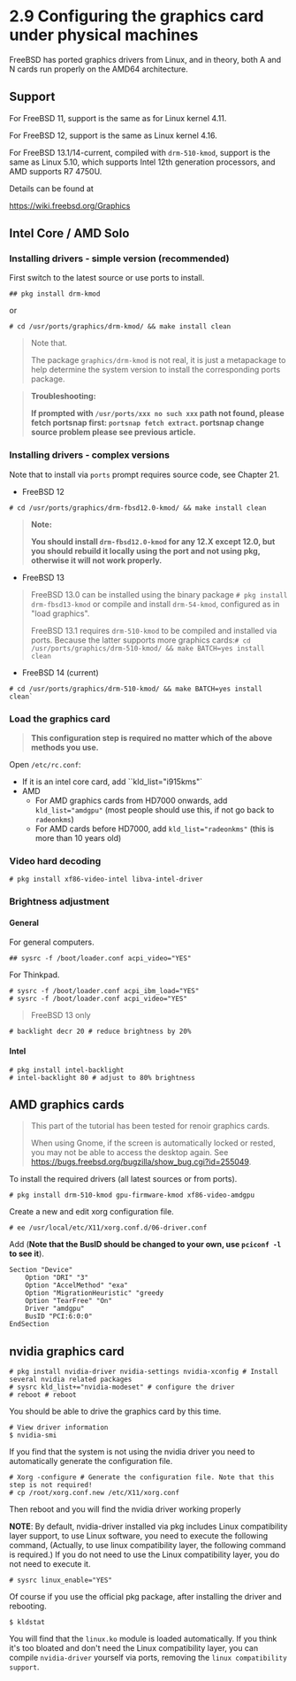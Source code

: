 # 2.9 Configuring the graphics card under physical machines

FreeBSD has ported graphics drivers from Linux, and in theory, both A and N cards run properly on the AMD64 architecture.

## Support

For FreeBSD 11, support is the same as for Linux kernel 4.11.

For FreeBSD 12, support is the same as Linux kernel 4.16.

For FreeBSD 13.1/14-current, compiled with `drm-510-kmod`, support is the same as Linux 5.10, which supports Intel 12th generation processors, and AMD supports R7 4750U.

Details can be found at

<https://wiki.freebsd.org/Graphics>

## Intel Core / AMD Solo

### Installing drivers - simple version (recommended)

First switch to the latest source or use ports to install.

```
## pkg install drm-kmod
```

or

```
# cd /usr/ports/graphics/drm-kmod/ && make install clean
```

> Note that.
>
> The package `graphics/drm-kmod` is not real, it is just a metapackage to help determine the system version to install the corresponding ports package.

> **Troubleshooting:**
>
>**If prompted with `/usr/ports/xxx no such xxx` path not found, please fetch portsnap first: `portsnap fetch extract`. portsnap change source problem please see previous article.**

### Installing drivers - complex versions

Note that to install via `ports` prompt requires source code, see Chapter 21.

- FreeBSD 12

```
# cd /usr/ports/graphics/drm-fbsd12.0-kmod/ && make install clean
```

>**Note:**
>
>**You should install `drm-fbsd12.0-kmod` for any 12.X except 12.0, but you should rebuild it locally using the port and not using pkg, otherwise it will not work properly.**

- FreeBSD 13

>FreeBSD 13.0 can be installed using the binary package `# pkg install drm-fbsd13-kmod` or compile and install `drm-54-kmod`, configured as in "load graphics".
>
>FreeBSD 13.1 requires `drm-510-kmod` to be compiled and installed via ports. Because the latter supports more graphics cards:`# cd /usr/ports/graphics/drm-510-kmod/ && make BATCH=yes install clean`

- FreeBSD 14 (current)

```
# cd /usr/ports/graphics/drm-510-kmod/ && make BATCH=yes install clean`
```



### Load the graphics card

>**This configuration step is required no matter which of the above methods you use.**


Open `/etc/rc.conf`:

- If it is an intel core card, add ``kld_list="i915kms"`
- AMD
  - For AMD graphics cards from HD7000 onwards, add `kld_list="amdgpu"` (most people should use this, if not go back to `radeonkms`)
  - For AMD cards before HD7000, add `kld_list="radeonkms"` (this is more than 10 years old)

### Video hard decoding

`# pkg install xf86-video-intel libva-intel-driver`

### Brightness adjustment

#### General

For general computers.
```
## sysrc -f /boot/loader.conf acpi_video="YES"
```

For Thinkpad.

```
# sysrc -f /boot/loader.conf acpi_ibm_load="YES"
# sysrc -f /boot/loader.conf acpi_video="YES"
```

> FreeBSD 13 only

```
# backlight decr 20 # reduce brightness by 20%
```
#### Intel
```
# pkg install intel-backlight
# intel-backlight 80 # adjust to 80% brightness
```

## AMD graphics cards

>This part of the tutorial has been tested for renoir graphics cards.
>
>When using Gnome, if the screen is automatically locked or rested, you may not be able to access the desktop again. See <https://bugs.freebsd.org/bugzilla/show_bug.cgi?id=255049>.

To install the required drivers (all latest sources or from ports).

```
# pkg install drm-510-kmod gpu-firmware-kmod xf86-video-amdgpu
```

Create a new and edit xorg configuration file.
```
# ee /usr/local/etc/X11/xorg.conf.d/06-driver.conf
```

Add (**Note that the BusID should be changed to your own, use `pciconf -l` to see it**).

```
Section "Device"
    Option "DRI" "3"
    Option "AccelMethod" "exa"
    Option "MigrationHeuristic" "greedy
    Option "TearFree" "On"
    Driver "amdgpu"
    BusID "PCI:6:0:0"
EndSection
```


## nvidia graphics card

```
# pkg install nvidia-driver nvidia-settings nvidia-xconfig # Install several nvidia related packages
# sysrc kld_list+="nvidia-modeset" # configure the driver
# reboot # reboot
```

You should be able to drive the graphics card by this time.

```
# View driver information
$ nvidia-smi
```

If you find that the system is not using the nvidia driver you need to automatically generate the configuration file.

```
# Xorg -configure # Generate the configuration file. Note that this step is not required!
# cp /root/xorg.conf.new /etc/X11/xorg.conf
```

Then reboot and you will find the nvidia driver working properly

**NOTE**: By default, nvidia-driver installed via pkg includes Linux compatibility layer support, to use Linux software, you need to execute the following command, (Actually, to use linux compatibility layer, the following command is required.) If you do not need to use the Linux compatibility layer, you do not need to execute it.

```
# sysrc linux_enable="YES"
```

Of course if you use the official pkg package, after installing the driver and rebooting.

```
$ kldstat
```

You will find that the `linux.ko` module is loaded automatically. If you think it's too bloated and don't need the Linux compatibility layer, you can compile `nvidia-driver` yourself via ports, removing the `linux compatibility support`.
